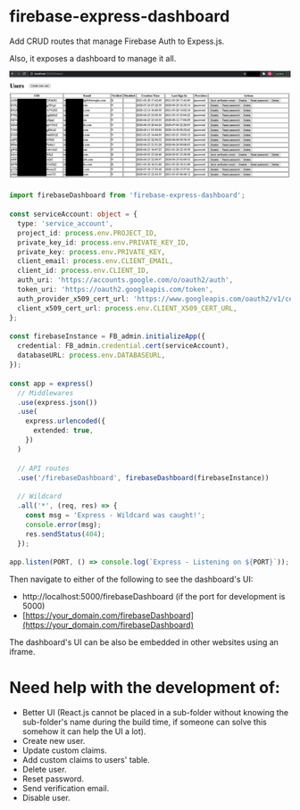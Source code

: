 # firebase-express-dashboard

Add CRUD routes that manage Firebase Auth to Expess.js.

Also, it exposes a dashboard to manage it all.

![Dashboard](./screenshot.png)

```typescript
import firebaseDashboard from 'firebase-express-dashboard';

const serviceAccount: object = {
  type: 'service_account',
  project_id: process.env.PROJECT_ID,
  private_key_id: process.env.PRIVATE_KEY_ID,
  private_key: process.env.PRIVATE_KEY,
  client_email: process.env.CLIENT_EMAIL,
  client_id: process.env.CLIENT_ID,
  auth_uri: 'https://accounts.google.com/o/oauth2/auth',
  token_uri: 'https://oauth2.googleapis.com/token',
  auth_provider_x509_cert_url: 'https://www.googleapis.com/oauth2/v1/certs',
  client_x509_cert_url: process.env.CLIENT_X509_CERT_URL,
};

const firebaseInstance = FB_admin.initializeApp({
  credential: FB_admin.credential.cert(serviceAccount),
  databaseURL: process.env.DATABASEURL,
});

const app = express()
  // Middlewares
  .use(express.json())
  .use(
    express.urlencoded({
      extended: true,
    })
  )

  // API routes
  .use('/firebaseDashboard', firebaseDashboard(firebaseInstance))

  // Wildcard
  .all('*', (req, res) => {
    const msg = 'Express - Wildcard was caught!';
    console.error(msg);
    res.sendStatus(404);
  });

app.listen(PORT, () => console.log(`Express - Listening on ${PORT}`));
```

Then navigate to either of the following to see the dashboard's UI:

- http://localhost:5000/firebaseDashboard (if the port for development is 5000)
- [https://your_domain.com/firebaseDashboard](https://your_domain.com/firebaseDashboard)

The dashboard's UI can be also be embedded in other websites using an iframe.

# Need help with the development of:

- Better UI (React.js cannot be placed in a sub-folder without knowing the sub-folder's name during the build time, if someone can solve this somehow it can help the UI a lot).
- Create new user.
- Update custom claims.
- Add custom claims to users' table.
- Delete user.
- Reset password.
- Send verification email.
- Disable user.
